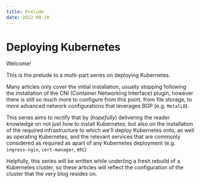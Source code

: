 ```yaml
---
title: Prelude
date: 2022-08-20
---
```



# Deploying Kubernetes

Welcome!
 
This is the prelude to a multi-part series on deploying Kubernetes. 

Many articles only cover the initial installation, usually stopping following the installation of the CNI (Container Networking Interface) plugin, however there is still so much more to configure from this point, from file storage, to more advanced network configurations that leverages BGP (e.g. `MetalLB`).

This series aims to rectify that by (*hopefully*) delivering the reader knowledge on not just how to install Kubernetes, but also on the installation of the required infrastructure to which we'll deploy Kubernetes onto, as well as operating Kubernetes, and the relevant services that are commonly considered as required as apart of any Kubernetes deployment (e.g. `ingress-ngix`, `cert-manager`, etc)

Helpfully, this series will be written while underling a fresh rebuild of a Kubernetes cluster, so these articles will reflect the configuration of the cluster that the very blog resides on. 


